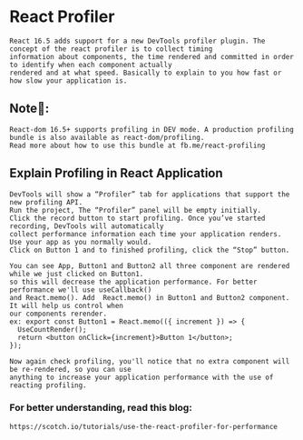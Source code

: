 # React Profiler
    React 16.5 adds support for a new DevTools profiler plugin. The concept of the react profiler is to collect timing 
    information about components, the time rendered and committed in order to identify when each component actually 
    rendered and at what speed. Basically to explain to you how fast or how slow your application is.

## Note👀:
    React-dom 16.5+ supports profiling in DEV mode. A production profiling bundle is also available as react-dom/profiling. 
    Read more about how to use this bundle at fb.me/react-profiling

## Explain Profiling in React Application
    DevTools will show a “Profiler” tab for applications that support the new profiling API. 
    Run the project, The “Profiler” panel will be empty initially. 
    Click the record button to start profiling. Once you’ve started recording, DevTools will automatically 
    collect performance information each time your application renders. Use your app as you normally would. 
    Click on Button 1 and to finished profiling, click the “Stop” button. 
    
    You can see App, Button1 and Button2 all three component are rendered while we just clicked on Button1. 
    so this will decrease the application performance. For better performance we'll use useCallback() 
    and React.memo(). Add  React.memo() in Button1 and Button2 component. It will help us control when 
    our components rerender.
    ex: export const Button1 = React.memo(({ increment }) => {
      UseCountRender();
      return <button onClick={increment}>Button 1</button>;
    });

    Now again check profiling, you'll notice that no extra component will be re-rendered, so you can use 
    anything to increase your application performance with the use of reacting profiling.

### For better understanding, read this blog: 
    https://scotch.io/tutorials/use-the-react-profiler-for-performance
